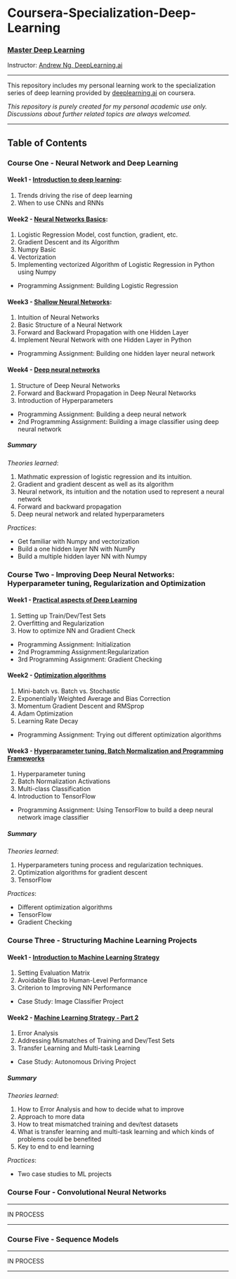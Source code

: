 # Coursera-Specialization-Deep-Learning

### [Master Deep Learning](https://www.coursera.org/specializations/deep-learning)
Instructor: [Andrew Ng, DeepLearning.ai](https://en.wikipedia.org/wiki/Andrew_Ng)

-------------------

This repository includes my personal learning work to the specialization series of deep learning provided by [deeplearning.ai](https://www.deeplearning.ai/) on coursera.

*This repository is purely created for my personal academic use only. Discussions about further related topics are always welcomed.*

-------------------






## Table of Contents

### **Course One - Neural Network and Deep Learning**

#### Week1 - [Introduction to deep learning](https://github.com/QZhang-Ing/Coursera-Machine-Learning/tree/master/deep-learning-specialization/neural-network-and-deep-learning/week1): 
	
1. Trends driving the rise of deep learning
2. When to use CNNs and RNNs

#### Week2 - [Neural Networks Basics](https://github.com/QZhang-Ing/Coursera-Machine-Learning/tree/master/deep-learning-specialization/neural-network-and-deep-learning/week2):
	
1. Logistic Regression Model, cost function, gradient, etc.
2. Gradient Descent and its Algorithm
3. Numpy Basic
4. Vectorization
5. Implementing vectorized Algorithm of Logistic Regression in Python using Numpy

* Programming Assignment: Building Logistic Regression

#### Week3 - [Shallow Neural Networks](https://github.com/QZhang-Ing/Coursera-Machine-Learning/tree/master/deep-learning-specialization/neural-network-and-deep-learning/week3):

1. Intuition of Neural Networks
2. Basic Structure of a Neural Network 
3. Forward and Backward Propagation with one Hidden Layer
4. Implement Neural Network with one Hidden Layer in Python

* Programming Assignment: Building one hidden layer neural network

#### Week4 - [Deep neural networks](https://github.com/QZhang-Ing/Coursera-Machine-Learning/tree/master/deep-learning-specialization/neural-network-and-deep-learning/week4)

1. Structure of Deep Neural Networks
2. Forward and Backward Propagation in Deep Neural Networks
3. Introduction of Hyperparameters
	
* Programming Assignment: Building a deep neural network 
* 2nd Programming Assignment: Building a image classifier using deep neural network

##### **Summary**
*Theories learned*:

1. Mathmatic expression of logistic regression and its intuition.
2. Gradient and gradient descent as well as its algorithm
3. Neural network, its intuition and the notation used to represent a neural network
4. Forward and backward propagation
5. Deep neural network and related hyperparameters

*Practices*:

* Get familiar with Numpy and vectorization
* Build a one hidden layer NN with NumPy
* Build a multiple hidden layer NN with Numpy 


### **Course Two - Improving Deep Neural Networks: Hyperparameter tuning, Regularization and Optimization**

#### Week1 - [Practical aspects of Deep Learning](https://github.com/QZhang-Ing/Coursera-Machine-Learning/tree/master/deep-learning-specialization/Improving_Deep_Neural_Networks_Hyperparameter_tuning/week1)

1. Setting up Train/Dev/Test Sets
2. Overfitting and Regularization
3. How to optimize NN and Gradient Check

* Programming Assignment: Initialization
* 2nd Programming Assignment:Regularization
* 3rd Programming Assignment: Gradient Checking

#### Week2 - [Optimization algorithms](https://github.com/QZhang-Ing/Coursera-Machine-Learning/tree/master/deep-learning-specialization/Improving_Deep_Neural_Networks_Hyperparameter_tuning/week2)

1. Mini-batch vs. Batch vs. Stochastic
2. Exponentially Weighted Average and Bias Correction
3. Momentum Gradient Descent and RMSprop
4. Adam Optimization
5. Learning Rate Decay

* Programming Assignment: Trying out different optimization algorithms 

#### Week3 - [Hyperparameter tuning, Batch Normalization and Programming Frameworks](https://github.com/QZhang-Ing/Coursera-Machine-Learning/tree/master/deep-learning-specialization/Improving_Deep_Neural_Networks_Hyperparameter_tuning/week3)

1. Hyperparameter tuning
2. Batch Normalization Activations
3. Multi-class Classification
4. Introduction to TensorFlow

* Programming Assignment: Using TensorFlow to build a deep neural network image classifier

##### **Summary**
*Theories learned*:

1. Hyperparameters tuning process and regularization techniques.
2. Optimization algorithms for gradient descent
3. TensorFlow

*Practices*:

* Different optimization algorithms
* TensorFlow
* Gradient Checking 


### **Course Three - Structuring Machine Learning Projects**

#### Week1 - [Introduction to Machine Learning Strategy](https://github.com/QZhang-Ing/Coursera-Machine-Learning/tree/master/deep-learning-specialization/Structuring_Machine_Learning_Project/week1)

1. Setting Evaluation Matrix
2. Avoidable Bias to Human-Level Performance
3. Criterion to Improving NN Performance

* Case Study: Image Classifier Project

#### Week2 - [Machine Learning Strategy - Part 2](https://github.com/QZhang-Ing/Coursera-Machine-Learning/tree/master/deep-learning-specialization/Structuring_Machine_Learning_Project/week2)

1. Error Analysis
2. Addressing Mismatches of Training and Dev/Test Sets
3. Transfer Learning and Multi-task Learning

* Case Study: Autonomous Driving Project 

##### **Summary**
*Theories learned*:

1. How to Error Analysis and how to decide what to improve 
2. Approach to more data
3. How to treat mismatched training and dev/test datasets
4. What is transfer learning and multi-task learning and which kinds of problems could be benefited
5. Key to end to end learning

*Practices*:

* Two case studies to ML projects



### **Course Four - Convolutional Neural Networks**

-----------------

IN PROCESS

-----------------


### **Course Five - Sequence Models**

-----------------

IN PROCESS

-----------------
